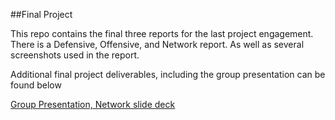 ##Final Project

This repo contains the final three reports for the last project engagement.  There is a Defensive, Offensive, and Network report. As well as several screenshots used in the report.

Additional final project deliverables, including the group presentation can be found below

[Group Presentation, Network slide deck](https://docs.google.com/presentation/d/1qxsWqZuaXAbgTAUlF30VNMglrfci7h3iBUKIH2-keU0/edit?usp=sharing)